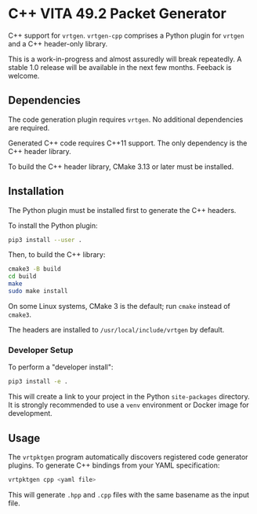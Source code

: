 # C++ VITA 49.2 Packet Generator

C++ support for `vrtgen`.
`vrtgen-cpp` comprises a Python plugin for `vrtgen` and a C++ header-only library.

This is a work-in-progress and almost assuredly will break repeatedly.
A stable 1.0 release will be available in the next few months. Feeback is welcome.

## Dependencies

The code generation plugin requires `vrtgen`.
No additional dependencies are required.

Generated C++ code requires C++11 support.
The only dependency is the C++ header library.

To build the C++ header library, CMake 3.13 or later must be installed.

## Installation

The Python plugin must be installed first to generate the C++ headers.

To install the Python plugin:

```sh
pip3 install --user .
```

Then, to build the C++ library:

```sh
cmake3 -B build
cd build
make
sudo make install
```

On some Linux systems, CMake 3 is the default; run `cmake` instead of `cmake3`.

The headers are installed to `/usr/local/include/vrtgen` by default.

### Developer Setup

To perform a "developer install":

```sh
pip3 install -e .
```

This will create a link to your project in the Python `site-packages` directory.
It is strongly recommended to use a `venv` environment or Docker image for development.

## Usage

The `vrtpktgen` program automatically discovers registered code generator plugins.
To generate C++ bindings from your YAML specification:

```sh
vrtpktgen cpp <yaml file>
```

This will generate `.hpp` and `.cpp` files with the same basename as the input file.
